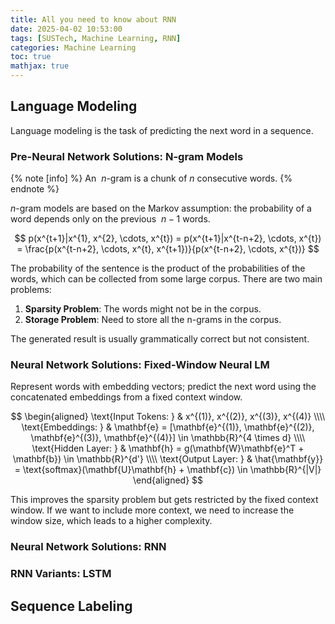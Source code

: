```yaml
---
title: All you need to know about RNN
date: 2025-04-02 10:53:00
tags: [SUSTech, Machine Learning, RNN]
categories: Machine Learning
toc: true
mathjax: true
---
```


## Language Modeling

Language modeling is the task of predicting the next word in a sequence.

### Pre-Neural Network Solutions: N-gram Models

{% note [info] %}
An $\ n$-gram is a chunk of $n$ consecutive words.
{% endnote %}

$n$-gram models are based on the Markov assumption: the probability of a word depends only on the previous $\ n-1$ words.

$$
p(x^{t+1}|x^{1}, x^{2}, \cdots, x^{t}) = p(x^{t+1}|x^{t-n+2}, \cdots, x^{t}) = \frac{p(x^{t-n+2}, \cdots, x^{t}, x^{t+1})}{p(x^{t-n+2}, \cdots, x^{t})}
$$

The probability of the sentence is the product of the probabilities of the words, which can be collected from some large corpus. There are two main problems:

1. **Sparsity Problem**: The words might not be in the corpus.
2. **Storage Problem**: Need to store all the n-grams in the corpus.

The generated result is usually grammatically correct but not consistent.

### Neural Network Solutions: Fixed-Window Neural LM

Represent words with embedding vectors; predict the next word using the concatenated embeddings from a fixed context window.

$$
\begin{aligned}
    \text{Input Tokens: } & x^{(1)}, x^{(2)}, x^{(3)}, x^{(4)} \\\\
    \text{Embeddings: } & \mathbf{e} = [\mathbf{e}^{(1)}, \mathbf{e}^{(2)}, \mathbf{e}^{(3)}, \mathbf{e}^{(4)}] \in \mathbb{R}^{4 \times d} \\\\
    \text{Hidden Layer: } & \mathbf{h} = g(\mathbf{W}\mathbf{e}^T + \mathbf{b}) \in \mathbb{R}^{d'} \\\\
    \text{Output Layer: } & \hat{\mathbf{y}} = \text{softmax}(\mathbf{U}\mathbf{h} + \mathbf{c}) \in \mathbb{R}^{|V|}
\end{aligned}
$$

This improves the sparsity problem but gets restricted by the fixed context window. If we want to include more context, we need to increase the window size, which leads to a higher complexity.

### Neural Network Solutions: RNN

### RNN Variants: LSTM

## Sequence Labeling

